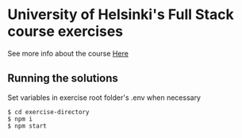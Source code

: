 # University of Helsinki's Full Stack course exercises
See more info about the course [Here](https://fullstackopen.com)

## Running the solutions
Set variables in exercise root folder's .env when necessary
```
$ cd exercise-directory
$ npm i
$ npm start
```